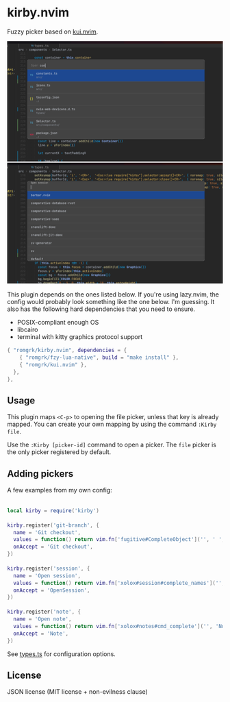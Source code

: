 # kirby.nvim

Fuzzy picker based on [kui.nvim](https://github.com/romgrk/kui.nvim).

![multiline](./assets/picker-multiline.png)
![singleline](./assets/picker-singleline.png)

This plugin depends on the ones listed below. If you're using lazy.nvim, the config would 
probably look something like the one below. I'm guessing. It also has the following hard
dependencies that you need to ensure.
 - POSIX-compliant enough OS
 - libcairo
 - terminal with kitty graphics protocol support

```lua
{ "romgrk/kirby.nvim", dependencies = {
    { "romgrk/fzy-lua-native", build = "make install" },
    { "romgrk/kui.nvim" },
  },
},
```

## Usage

This plugin maps `<C-p>` to opening the file picker, unless that key is already mapped.
You can create your own mapping by using the command `:Kirby file`.

Use the `:Kirby [picker-id]` command to open a picker. The `file` picker is the only picker
registered by default.

## Adding pickers

A few examples from my own config:

```lua

local kirby = require('kirby')

kirby.register('git-branch', {
  name = 'Git checkout',
  values = function() return vim.fn['fugitive#CompleteObject']('', ' ', '') end,
  onAccept = 'Git checkout',
})

kirby.register('session', {
  name = 'Open session',
  values = function() return vim.fn['xolox#session#complete_names']('', 'OpenSession ', 0) end,
  onAccept = 'OpenSession',
})

kirby.register('note', {
  name = 'Open note',
  values = function() return vim.fn['xolox#notes#cmd_complete']('', 'Note ', 0) end,
  onAccept = 'Note',
})
```

See [types.ts](./src/types.ts) for configuration options.


## License

JSON license (MIT license + non-evilness clause)
